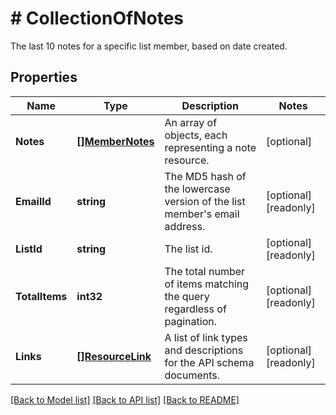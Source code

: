 # # CollectionOfNotes
The last 10 notes for a specific list member, based on date created.

## Properties 


Name | Type | Description | Notes
------------ | ------------- | ------------- | -------------
**Notes**| [**[]MemberNotes**](MemberNotes.md) | An array of objects, each representing a note resource.  | [optional]
**EmailId**| **string** | The MD5 hash of the lowercase version of the list member&#39;s email address.  | [optional] [readonly]
**ListId**| **string** | The list id.  | [optional] [readonly]
**TotalItems**| **int32** | The total number of items matching the query regardless of pagination.  | [optional] [readonly]
**Links**| [**[]ResourceLink**](ResourceLink.md) | A list of link types and descriptions for the API schema documents.  | [optional] [readonly]


[[Back to Model list]](../../README.md#models) [[Back to API list]](../../README.md#endpoints) [[Back to README]](../../README.md)

